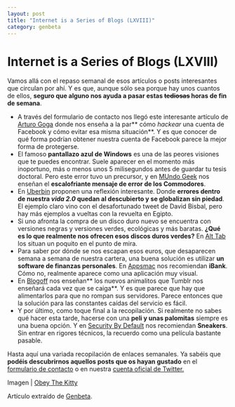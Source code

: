 ```yaml
---
layout: post
title: "Internet is a Series of Blogs (LXVIII)"
category: genbeta
---
```


# Internet is a Series of Blogs (LXVIII)


Vamos allá con el repaso semanal de esos artículos o posts interesantes que
circulan por ahí. Y es que, aunque sólo sea porque hay unos cuantos de ellos,
**seguro que alguno nos ayuda a pasar estas <del>tediosas</del> horas de fin
de semana**.

  * A través del formulario de contacto nos llegó este interesante artículo de [Arturo Goga](http://www.arturogoga.com/2011/01/31/como-hackear-facebook-y-como-evitar-que-lo-hagan-especiales/) donde nos enseña a la par** cómo _hackear_ una cuenta de Facebook y cómo evitar esa misma situación**. Y es que conocer de qué forma podrían obtener nuestra cuenta de Facebook parece la mejor forma de protegerse.
  * El famoso **pantallazo azul de Windows** es una de las peores visiones que te puedes encontrar. Suele aparecer en el momento más inoportuno, más o menos unos 5 milisegundos antes de guardar tu tesis doctoral. Pero este error tuvo un precursor, y en [MUndo Geek](http://mundogeek.net/archivos/2011/02/02/guru-meditation/) nos enseñan el **escalofriante mensaje de error de los Commodores**.
  * En [Uberbin](http://www.uberbin.net/archivos/comunicacion/web-2-0-viralizando-tus-errores.php) proponen una reflexión interesante. Donde **errores dentro de nuestra _vida 2.0_ quedan al descubierto y se globalizan sin piedad**. El ejemplo claro vino con el desafortunado tweet de David Bisbal, pero hay más ejemplos a vueltas con la revuelta en Egipto.
  * Si uno afronta la compra de un disco duro nuevo se encuentra con versiones negras y versiones verdes, ecológicas y más baratas. **¿Qué es lo que realmente nos ofrecen esos discos duros verdes?** En [Alt Tab](http://alt-tab.com.ar/son-tan-verdes-los-hd-verdes/) los situan un poquito en el punto de mira. 
  * Para saber por dónde se nos escapan esos euros, que desaparecen semana a semana de nuestra cartera, una buena solución es utilizar **un software de finanzas personales**. En [Appsmac](http://www.appsmac.com/2011/01/ibank-tus-finanzas-controladas-centimo-a-centimo/) nos recomiendan **iBank**. Cómo no, realmente aparece como una aplicación muy visual.
  * En [Blogoff](http://www.blogoff.es/2011/01/26/tumblr-ya-tiene-sus-animalitos-para-cuando-se-caiga/) nos enseñan** los nuevos animalitos que Tumblr nos enseñará cada vez que se caiga**. Y es que parece que hay que alimentarlos para que no rompan sus servidores. Parece entonces que la solución para las constantes caídas del servicio es fácil.
  * Y por último, como toque final a la recopilación. Si realmente no sabes qué hacer esta tarde, hacerse con una **peli y unas palomitas** siempre es una buena opción. Y en [Security By Default](http://www.securitybydefault.com/2011/02/cine-de-hackers-los-fisgones-sneakers.html) nos recomiendan **Sneakers**. Sin entrar en rigores técnicos, la recuerdo como una película bastante pasable.

Hasta aquí una variada recopilación de enlaces semanales. Ya sabéis que
**podéis descubrirnos aquellos posts que os hayan gustado** en el [formulario
de contacto](http://www.genbeta.com/contacto) o en nuestra [cuenta oficial de
Twitter.](http://www.twitter.com/genbeta)

Imagen | [Obey The Kitty](http://www.obeythekitty.com/)

Artículo extraído de [Genbeta](http://www.genbeta.com).